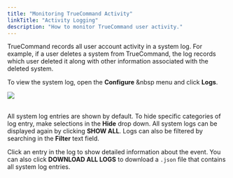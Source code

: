 ```yaml
---
title: "Monitoring TrueCommand Activity"
linkTitle: "Activity Logging"
description: "How to monitor TrueCommand user activity."
---
```


TrueCommand records all user account activity in a system log.
For example, if a user deletes a system from TrueCommand, the log records which user deleted it along with other information associated with the deleted system.

To view the system log, open the **Configure** <i class="fa fa-cog" aria-hidden="true" title="Settings"></i>&nbsp menu and click **Logs**.

<img src="/images/tc-1.3-logs.PNG">
<br><br>

All system log entries are shown by default.
To hide specific categories of log entry, make selections in the **Hide** drop down.
All system logs can be displayed again by clicking **SHOW ALL**.
Logs can also be filtered by searching in the **Filter** text field.

Click an entry in the log to show detailed information about the event.
You can also click **DOWNLOAD ALL LOGS** to download a `.json` file that contains all system log entries.

